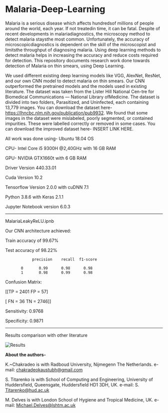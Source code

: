 # Malaria-Deep-Learning

Malaria is a serious disease which affects hundredsof millions of people around the world, each year. If not treatedin time, it can be fatal. Despite of recent developments in malariadiagnostics,   the   microscopy   method   to   detect   malaria   staysthe  most  common.  Unfortunately,  the  accuracy  of  microscopicdiagnostics is dependent on the skill of the microscopist and limitsthe  throughput  of  diagnosing  malaria. Using deep learning methods to detect malaria helps in increasing the accuracy and reduce costs required for detection. This repository documents research work done towards detection of Malaria on thin smears, using Deep Learning.

We used different existing deep learning models like VGG, AlexNet, ResNet, and our own CNN model to detect malaria on thin smears. Our CNN outperformed the pretrained models and the models used in existing literature. The  dataset  was  taken  from  the  Lister  Hill  National  Cen-tre  for  Biomedical  Communications  —  National  Library  ofMedicine. The dataset is divided into two folders, Parasitized, and  Uninfected,  each  containing 13,779 images. You can download the dataset here- https://lhncbc.nlm.nih.gov/publication/pub9932. We found that some images in the dataset were mislabeled,  poorly  segmented,  or contained impurities. These were labelled correctly or removed in some cases. You can download the improved dataset here- INSERT LINK HERE.

All work was done using-
Ubuntu 18.04 OS

CPU- Intel Core i5 9300H @2,40GHz with 16 GB RAM

GPU- NVIDIA GTX1660t with 6 GB RAM

Driver Version 440.33.01

Cuda Version 10.2

Tensorflow Version 2.0.0 with cuDNN 7.1

Python 3.8.6 with Keras 2.1.1

Jupyter Notebook version 6.0.3

----------------------------------------------------------------------------------------------------------------------------
MalariaLeakyReLU.ipnb


Our CNN architecture achieved: 

Train accuracy of 99.67%

Test accuracy of 98.22%

                precision    recall  f1-score   

           0       0.99      0.98      0.98      
           1       0.98      0.99      0.98     
           


Confusion Matrix: 

  [[TP = 2401   FP = 57]
  
 [ FN = 36 TN = 2746]]
 
Sensitivity: 0.9768 

Specificity: 0.9871 

----------------------------------------------------------------------------------------------------------------------------------
Results comparison with other literature

![Results](../master/PLOTS/Table_Results.png)




**About the authors-**

K.~Chakradeo is with Radboud University, Nijmegenn The Netherlands. e-mail: chakradeokaustubh@gmail.com

S. Titarenko is with School of Computing and Engineering, University of Huddersfield, Queensgate, Huddersfield HD1 3DH, UK. e-mail: S. Titarenko@hud.ac.uk 

M. Delves is with London School of Hygiene and Tropical Medicine, UK. e-mail: Michael.Delves@lshtm.ac.uk
